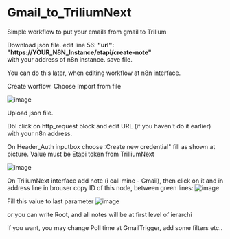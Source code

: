 # Gmail_to_TriliumNext
Simple workflow to put your emails from gmail to Trilium


Download json file. edit line 56:
        **"url": "https://YOUR_N8N_Instance/etapi/create-note"**         
with your address of n8n instance. save file. 

You can do this later, when editing workflow at n8n interface.

        
Create worflow. Choose Import from file

![image](https://github.com/user-attachments/assets/e9532c35-9358-4956-8392-3d39d5e0cf38)

Upload json file.

Dbl click on http_request block and edit URL (if you haven't do it earlier) with your n8n address.

On Header_Auth inputbox choose :Create new credential" fill as shown at picture. Value must be Etapi token from TrilliumNext

![image](https://github.com/user-attachments/assets/2932f247-51c4-4525-ab09-330be6214f1f)



On TriliumNext interface add note (i call mine - Gmail), then click on it and in address line in brouser copy ID of this node, between  green lines:
![image](https://github.com/user-attachments/assets/7219595f-5d79-4688-b39e-efe3debc8e25)

Fill this value to last parameter
![image](https://github.com/user-attachments/assets/037438fc-2647-4064-84e0-2f724fc0bc51)

or you can write Root, and all notes will be at first level of ierarchi

if you want, you may change Poll time at GmailTrigger, add some filters etc..
